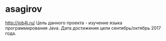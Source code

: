 # asagirov
 http://job4j.ru/
 Цель данного проекта - изучение языка программирования Java. 
 Дата достижения цели сентябрь/октябрь 2017 года.
